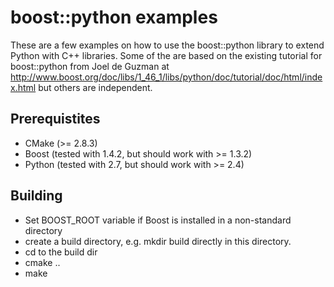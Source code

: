 
# boost::python examples

These are a few examples on how to use the boost::python library to extend Python with C++ libraries.
Some of the are based on the existing tutorial for boost::python from Joel de Guzman at 
<http://www.boost.org/doc/libs/1_46_1/libs/python/doc/tutorial/doc/html/index.html>
but others are independent.

## Prerequistites

+ CMake (>= 2.8.3)
+ Boost (tested with 1.4.2, but should work with >= 1.3.2)
+ Python (tested with 2.7, but should work with >= 2.4)

## Building

+ Set BOOST_ROOT variable if Boost is installed in a non-standard directory
+ create a build directory, e.g. mkdir build directly in this directory.
+ cd to the build dir
+ cmake ..
+ make

